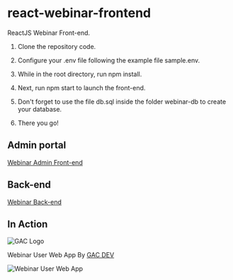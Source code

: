 # react-webinar-frontend
ReactJS Webinar Front-end. 

1. Clone the repository code.

2. Configure your .env file following the example file sample.env.

3. While in the root directory, run npm install. 

4. Next, run npm start to launch the front-end.

5. Don't forget to use the file db.sql inside the folder webinar-db to create your database.

6. There you go!

## Admin portal

[Webinar Admin Front-end](https://github.com/affkoul/react-webinar-admin-portal)

## Back-end

[Webinar Back-end](https://github.com/affkoul/node-webinar-backend)

## In Action

![GAC Logo](https://geniusandcourage.com/favicon.ico)

Webinar User Web App By [GAC DEV](https://geniusandcourage.com)

![Webinar User Web App](https://ndolet.com/webinar.png)
